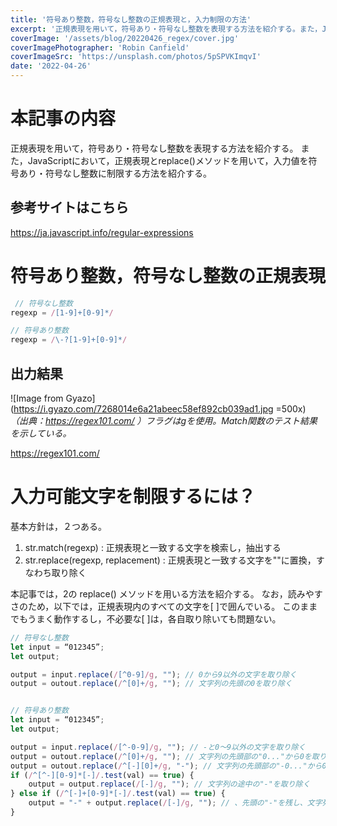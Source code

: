 ```yaml
---
title: '符号あり整数，符号なし整数の正規表現と，入力制限の方法'
excerpt: '正規表現を用いて，符号あり・符号なし整数を表現する方法を紹介する。また，JavaScriptにおいて，正規表現とreplace()メソッドを用いて，入力値を符号あり・符号なし整数に制限する方法を紹介する。'
coverImage: '/assets/blog/20220426_regex/cover.jpg'
coverImagePhotographer: 'Robin Canfield'
coverImageSrc: 'https://unsplash.com/photos/5pSPVKImqvI'
date: '2022-04-26'
---
```


# 本記事の内容
正規表現を用いて，符号あり・符号なし整数を表現する方法を紹介する。
また，JavaScriptにおいて，正規表現とreplace()メソッドを用いて，入力値を符号あり・符号なし整数に制限する方法を紹介する。


## 参考サイトはこちら
https://ja.javascript.info/regular-expressions


# 符号あり整数，符号なし整数の正規表現

```typescript
 // 符号なし整数
regexp = /[1-9]+[0-9]*/

// 符号あり整数
regexp = /\-?[1-9]+[0-9]*/
```

## 出力結果
![Image from Gyazo](https://i.gyazo.com/7268014e6a21abeec58ef892cb039ad1.jpg  =500x)
*（出典：https://regex101.com/ ）フラグはgを使用。Match関数のテスト結果を示している。*

https://regex101.com/



# 入力可能文字を制限するには？
基本方針は，２つある。

1. str.match(regexp) : 正規表現と一致する文字を検索し，抽出する
2. str.replace(regexp, replacement) : 正規表現と一致する文字を""に置換，すなわち取り除く


本記事では，2の replace() メソッドを用いる方法を紹介する。
なお，読みやすさのため，以下では，正規表現内のすべての文字を[ ]で囲んでいる。
このままでもうまく動作するし，不必要な[ ]は，各自取り除いても問題ない。


```typescript
// 符号なし整数
let input = “012345”;
let output;

output = input.replace(/[^0-9]/g, ""); // 0から9以外の文字を取り除く
output = outout.replace(/^[0]+/g, ""); // 文字列の先頭の0を取り除く


// 符号あり整数
let input = “012345”;
let output;

output = input.replace(/[^-0-9]/g, ""); // -と0～9以外の文字を取り除く
output = outout.replace(/^[0]+/g, ""); // 文字列の先頭部の"0..."から0を取り除く
output = outout.replace(/^[-][0]+/g, "-"); // 文字列の先頭部の"-0..."から0を取り除く
if (/^[^-][0-9]*[-]/.test(val) == true) {
    output = output.replace(/[-]/g, ""); // 文字列の途中の"-"を取り除く
} else if (/^[-]+[0-9]*[-]/.test(val) == true) {
    output = "-" + output.replace(/[-]/g, ""); // 、先頭の"-"を残し、文字列の途中の"-"を取り除く
}
```
